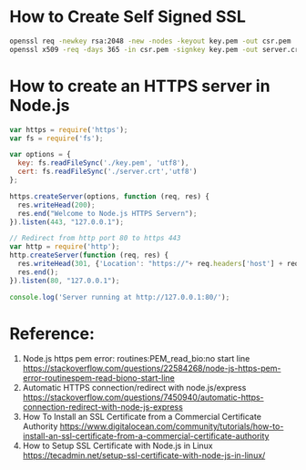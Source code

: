 # How to Create Self Signed SSL 
````bash
openssl req -newkey rsa:2048 -new -nodes -keyout key.pem -out csr.pem
openssl x509 -req -days 365 -in csr.pem -signkey key.pem -out server.crt
````
# How to create an HTTPS server in Node.js
````javascript
var https = require('https');
var fs = require('fs');

var options = {
  key: fs.readFileSync('./key.pem', 'utf8'),
  cert: fs.readFileSync('./server.crt','utf8')
};

https.createServer(options, function (req, res) {
  res.writeHead(200);
  res.end("Welcome to Node.js HTTPS Servern");
}).listen(443, "127.0.0.1");

// Redirect from http port 80 to https 443
var http = require('http');
http.createServer(function (req, res) {
  res.writeHead(301, {'Location': "https://"+ req.headers['host'] + req.url});
  res.end();
}).listen(80, "127.0.0.1");

console.log('Server running at http://127.0.0.1:80/');
````
# Reference:
1. Node.js https pem error: routines:PEM_read_bio:no start line
https://stackoverflow.com/questions/22584268/node-js-https-pem-error-routinespem-read-biono-start-line
2. Automatic HTTPS connection/redirect with node.js/express
https://stackoverflow.com/questions/7450940/automatic-https-connection-redirect-with-node-js-express
3. How To Install an SSL Certificate from a Commercial Certificate Authority
https://www.digitalocean.com/community/tutorials/how-to-install-an-ssl-certificate-from-a-commercial-certificate-authority
4. How to Setup SSL Certificate with Node.js in Linux
https://tecadmin.net/setup-ssl-certificate-with-node-js-in-linux/
